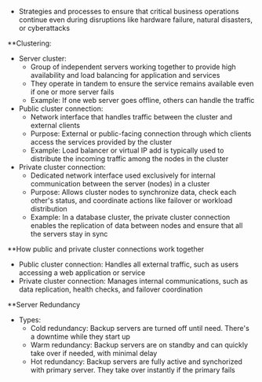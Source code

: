 - Strategies and processes to ensure that critical business operations continue even during disruptions like hardware failure, natural disasters, or cyberattacks

**Clustering:
- Server cluster:
	- Group of independent servers working together to provide high availability and load balancing for application and services
	- They operate in tandem to ensure the service remains available even if one or more server fails
	- Example: If one web server goes offline, others can handle the traffic
- Public cluster connection:
	- Network interface that handles traffic between the cluster and external clients
	- Purpose: External or public-facing connection through which clients access the services provided by the cluster
	- Example: Load balancer or virtual IP add is typically used to distribute the incoming traffic among the nodes in the cluster
- Private cluster connection:
	- Dedicated network interface used exclusively for internal communication between the server (nodes) in a cluster
	- Purpose: Allows cluster nodes to synchronize data, check each other's status, and coordinate actions like failover or workload distribution
	- Example: In a database cluster, the private cluster connection enables the replication of data between nodes and ensure that all the servers stay in sync

**How public and private cluster connections work together
- Public cluster connection: Handles all external traffic, such as users accessing a web application or service
- Private cluster connection: Manages internal communications, such as data replication, health checks, and failover coordination

**Server Redundancy
- Types:
	- Cold redundancy: Backup servers are turned off until need. There's a downtime while they start up
	- Warm redundancy: Backup servers are on standby and can quickly take over if needed, with minimal delay
	- Hot redundancy: Backup servers are fully active and synchorized with primary server. They take over instantly if the primary fails

